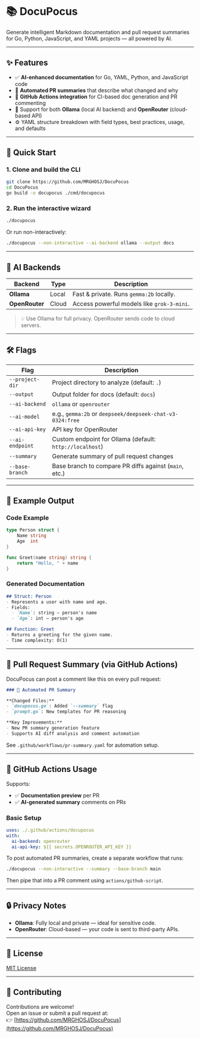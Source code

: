 # 📚 DocuPocus

Generate intelligent Markdown documentation and pull request summaries for Go, Python, JavaScript, and YAML projects — all powered by AI.

---

## ✨ Features

- ✅ **AI-enhanced documentation** for Go, YAML, Python, and JavaScript code  
- 🤖 **Automated PR summaries** that describe what changed and why  
- 🔄 **GitHub Actions integration** for CI-based doc generation and PR commenting  
- 🧠 Support for both **Ollama** (local AI backend) and **OpenRouter** (cloud-based API)  
- ⚙️ YAML structure breakdown with field types, best practices, usage, and defaults  

---

## 🚀 Quick Start

### 1. Clone and build the CLI

```bash
git clone https://github.com/MRGHOSJ/DocuPocus
cd DocuPocus
go build -o docupocus ./cmd/docupocus
```

### 2. Run the interactive wizard

```bash
./docupocus
```

Or run non-interactively:

```bash
./docupocus --non-interactive --ai-backend ollama --output docs
```

---

## 🧠 AI Backends

| Backend        | Type   | Description                                  |
|----------------|--------|----------------------------------------------|
| **Ollama**     | Local  | Fast & private. Runs `gemma:2b` locally.     |
| **OpenRouter** | Cloud  | Access powerful models like `grok-3-mini`.   |

> 💡 Use Ollama for full privacy. OpenRouter sends code to cloud servers.

---

## 🛠️ Flags

| Flag              | Description                                               |
|-------------------|-----------------------------------------------------------|
| `--project-dir`   | Project directory to analyze (default: `.`)              |
| `--output`        | Output folder for docs (default: `docs`)                 |
| `--ai-backend`    | `ollama` or `openrouter`                                  |
| `--ai-model`      | e.g., `gemma:2b` or `deepseek/deepseek-chat-v3-0324:free`|
| `--ai-api-key`    | API key for OpenRouter                                    |
| `--ai-endpoint`   | Custom endpoint for Ollama (default: `http://localhost`) |
| `--summary`       | Generate summary of pull request changes                 |
| `--base-branch`   | Base branch to compare PR diffs against (`main`, etc.)   |

---

## 🧪 Example Output

### Code Example

```go
type Person struct {
    Name string
    Age  int
}

func Greet(name string) string {
    return "Hello, " + name
}
```

### Generated Documentation

```md
## Struct: Person
- Represents a user with name and age.
- Fields:
  - `Name`: string — person's name
  - `Age`: int — person's age

## Function: Greet
- Returns a greeting for the given name.
- Time complexity: O(1)
```

---

## 💬 Pull Request Summary (via GitHub Actions)

DocuPocus can post a comment like this on every pull request:

```md
### 🤖 Automated PR Summary

**Changed Files:**
- `docupocus.go`: Added `--summary` flag
- `prompt.go`: New templates for PR reasoning

**Key Improvements:**
- New PR summary generation feature
- Supports AI diff analysis and comment automation
```

See `.github/workflows/pr-summary.yaml` for automation setup.

---

## 🔄 GitHub Actions Usage

Supports:

- ✅ **Documentation preview** per PR  
- ✅ **AI-generated summary** comments on PRs

### Basic Setup

```yaml
uses: ./.github/actions/docupocus
with:
  ai-backend: openrouter
  ai-api-key: ${{ secrets.OPENROUTER_API_KEY }}
```

To post automated PR summaries, create a separate workflow that runs:

```bash
./docupocus --non-interactive --summary --base-branch main
```

Then pipe that into a PR comment using `actions/github-script`.

---

## 🔒 Privacy Notes

- **Ollama**: Fully local and private — ideal for sensitive code.  
- **OpenRouter**: Cloud-based — your code is sent to third-party APIs.

---

## 📄 License

[MIT License](./LICENSE)

---

## 🤝 Contributing

Contributions are welcome!  
Open an issue or submit a pull request at:  
👉 [https://github.com/MRGHOSJ/DocuPocus](https://github.com/MRGHOSJ/DocuPocus)
